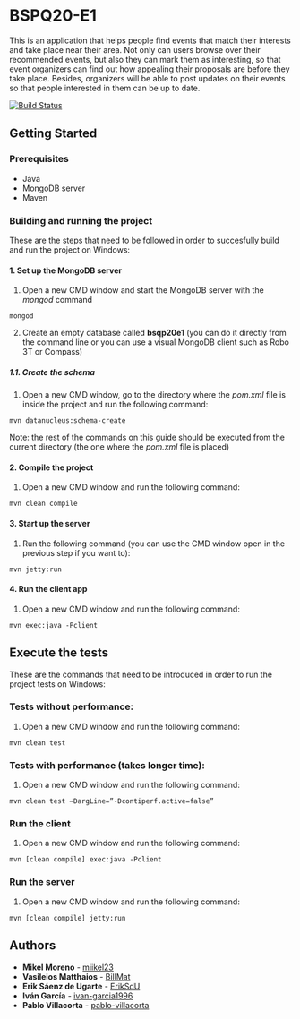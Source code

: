 # BSPQ20-E1
This is an application that helps people find events that match their interests and take place near their area. Not only can users browse over their recommended events, but also they can mark them as interesting, so that event organizers can find out how appealing their proposals are before they take place. Besides, organizers will be able to post updates on their events so that people interested in them can be up to date.

[![Build Status](https://travis-ci.org/SPQ19-20/BSPQ20-E1.svg?branch=master)](https://travis-ci.org/SPQ19-20/BSPQ20-E1)

## Getting Started
### Prerequisites
* Java
* MongoDB server
* Maven

### Building and running the project
These are the steps that need to be followed in order to succesfully build and run the project on Windows:
#### 1. Set up the MongoDB server
1. Open a new CMD window and start the MongoDB server with the *mongod* command
```
mongod
```
2. Create an empty database called **bsqp20e1** (you can do it directly from the command line or you can use a visual MongoDB client such as Robo 3T or Compass)

##### 1.1. Create the schema
1.  Open a new CMD window, go to the directory where the *pom.xml* file is inside the project and run the following command:
```
mvn datanucleus:schema-create
```

Note: the rest of the commands on this guide should be executed from the current directory (the one where the *pom.xml* file is placed)

#### 2. Compile the project
1. Open a new CMD window and run the following command:
```
mvn clean compile
```

#### 3. Start up the server
1. Run the following command (you can use the CMD window open in the previous step if you want to):
```
mvn jetty:run
```

#### 4.  Run the client app
1. Open a new CMD window and run the following command:
```
mvn exec:java -Pclient
```
## Execute the tests
These are the commands that need to be introduced in order to run the project tests on Windows:
###  Tests without performance:
1. Open a new CMD window and run the following command:
```
mvn clean test
```

###  Tests with performance (takes longer time):
1. Open a new CMD window and run the following command:
```
mvn clean test –DargLine=”-Dcontiperf.active=false”
```

###  Run the client
1. Open a new CMD window and run the following command:
```
mvn [clean compile] exec:java -Pclient
```

### Run the server
1. Open a new CMD window and run the following command:
```
mvn [clean compile] jetty:run
```

## Authors

* **Mikel Moreno** - [miikel23](https://github.com/miikel23)
* **Vasileios Matthaios** - [BillMat](https://github.com/BillMat)
* **Erik Sáenz de Ugarte** - [ErikSdU](https://github.com/ErikSdU)
* **Iván García** - [ivan-garcia1996](https://github.com/ivan-garcia1996)
* **Pablo Villacorta** - [pablo-villacorta](https://github.com/pablo-villacorta)

